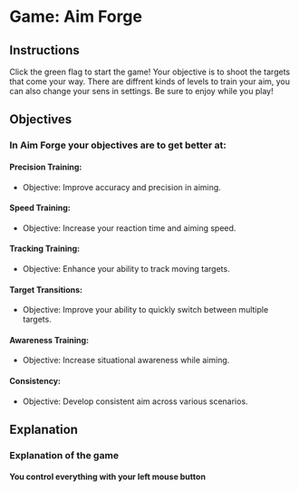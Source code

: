 # Game: Aim Forge

## Instructions

Click the green flag to start the game! Your objective is to shoot the targets that come your way.
There are diffrent kinds of levels to train your aim, you can also change your sens in settings.
Be sure to enjoy while you play!

## Objectives

### In Aim Forge your objectives are to get better at:

#### Precision Training:
* Objective: Improve accuracy and precision in aiming.

#### Speed Training:
* Objective: Increase your reaction time and aiming speed.

#### Tracking Training:
* Objective: Enhance your ability to track moving targets.

#### Target Transitions:
* Objective: Improve your ability to quickly switch between multiple targets.

#### Awareness Training:
* Objective: Increase situational awareness while aiming.

#### Consistency:
* Objective: Develop consistent aim across various scenarios.

## Explanation

### Explanation of the game

#### You control everything with your left mouse button
